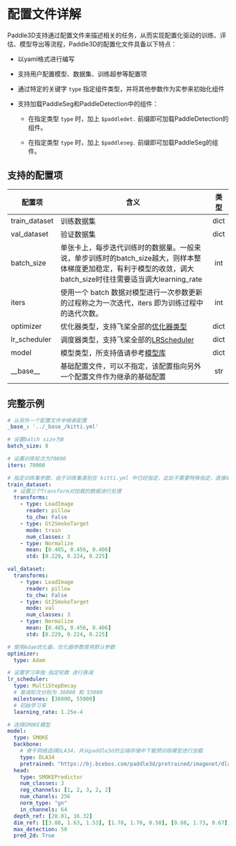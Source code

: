 # 配置文件详解

Paddle3D支持通过配置文件来描述相关的任务，从而实现配置化驱动的训练、评估、模型导出等流程，Paddle3D的配置化文件具备以下特点：

* 以yaml格式进行编写

* 支持用户配置模型、数据集、训练超参等配置项

* 通过特定的关键字 `type` 指定组件类型，并将其他参数作为实参来初始化组件

* 支持加载PaddleSeg和PaddleDetection中的组件：

  * 在指定类型 `type` 时，加上 `$paddledet.` 前缀即可加载PaddleDetection的组件。

  * 在指定类型 `type` 时，加上 `$paddleseg.` 前缀即可加载PaddleSeg的组件。

## 支持的配置项

| 配置项 | 含义 | 类型 |
| ----- | ---- | :-----: |
|train_dataset |训练数据集 | dict |
|val_dataset |验证数据集 | dict  |
|batch_size|单张卡上，每步迭代训练时的数据量。一般来说，单步训练时的batch_size越大，则样本整体梯度更加稳定，有利于模型的收敛，调大batch_size时往往需要适当调大learning_rate | int |
|iters| 使用一个 batch 数据对模型进行一次参数更新的过程称之为一次迭代，iters 即为训练过程中的迭代次数。 | int|
|optimizer|优化器类型，支持飞桨全部的[优化器类型](https://www.paddlepaddle.org.cn/documentation/docs/zh/api/paddle/optimizer/Overview_cn.html#paddle-optimizer) | dict|
|lr_scheduler|调度器类型，支持飞桨全部的[LRScheduler](https://www.paddlepaddle.org.cn/documentation/docs/zh/api/paddle/optimizer/lr/LRScheduler_cn.html) |dict|
|model| 模型类型，所支持值请参考[模型库](./apis/models/)|dict|
|\_\_base\_\_| 基础配置文件，可以不指定，该配置指向另外一个配置文件作为继承的基础配置|str|

## 完整示例

```yaml
# 从另外一个配置文件中继承配置
_base_: '../_base_/kitti.yml'

# 设置batch size为8
batch_size: 8

# 设置训练轮次为70000
iters: 70000

# 指定训练集参数，由于训练集类别在 kitti.yml 中已经指定，此处不需要特殊指定，直接继承
train_dataset:
  # 设置三个Transform对加载的数据进行处理
  transforms:
    - type: LoadImage
      reader: pillow
      to_chw: False
    - type: Gt2SmokeTarget
      mode: train
      num_classes: 3
    - type: Normalize
      mean: [0.485, 0.456, 0.406]
      std: [0.229, 0.224, 0.225]

val_dataset:
  transforms:
    - type: LoadImage
      reader: pillow
      to_chw: False
    - type: Gt2SmokeTarget
      mode: val
      num_classes: 3
    - type: Normalize
      mean: [0.485, 0.456, 0.406]
      std: [0.229, 0.224, 0.225]

# 使用Adam优化器，优化器参数使用默认参数
optimizer:
  type: Adam

# 设置学习率按 指定轮数 进行衰减
lr_scheduler:
  type: MultiStepDecay
  # 衰减轮次分别为 36000 和 55000
  milestones: [36000, 55000]
  # 初始学习率
  learning_rate: 1.25e-4

# 选择SMOKE模型
model:
  type: SMOKE
  backbone:
    # 骨干网络选择DLA34，并从paddle3d的云端存储中下载预训练模型进行加载
    type: DLA34
    pretrained: "https://bj.bcebos.com/paddle3d/pretrained/imagenet/dla34.pdparams"
  head:
    type: SMOKEPredictor
    num_classes: 3
    reg_channels: [1, 2, 3, 2, 2]
    num_chanels: 256
    norm_type: "gn"
    in_channels: 64
  depth_ref: [28.01, 16.32]
  dim_ref: [[3.88, 1.63, 1.53], [1.78, 1.70, 0.58], [0.88, 1.73, 0.67]]
  max_detection: 50
  pred_2d: True
```
